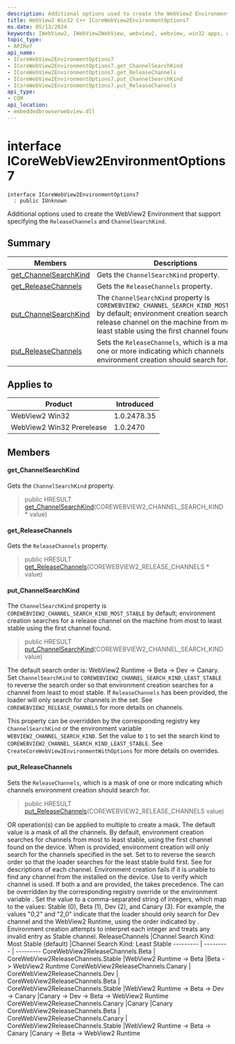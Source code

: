 ```yaml
---
description: Additional options used to create the WebView2 Environment that support specifying the `ReleaseChannels` and `ChannelSearchKind`.
title: WebView2 Win32 C++ ICoreWebView2EnvironmentOptions7
ms.date: 05/13/2024
keywords: IWebView2, IWebView2WebView, webview2, webview, win32 apps, win32, edge, ICoreWebView2, ICoreWebView2Controller, browser control, edge html, ICoreWebView2EnvironmentOptions7
topic_type: 
- APIRef
api_name:
- ICoreWebView2EnvironmentOptions7
- ICoreWebView2EnvironmentOptions7.get_ChannelSearchKind
- ICoreWebView2EnvironmentOptions7.get_ReleaseChannels
- ICoreWebView2EnvironmentOptions7.put_ChannelSearchKind
- ICoreWebView2EnvironmentOptions7.put_ReleaseChannels
api_type:
- COM
api_location:
- embeddedbrowserwebview.dll
---
```


# interface ICoreWebView2EnvironmentOptions7

```
interface ICoreWebView2EnvironmentOptions7
  : public IUnknown
```

Additional options used to create the WebView2 Environment that support specifying the `ReleaseChannels` and `ChannelSearchKind`.

## Summary

 Members                        | Descriptions
--------------------------------|---------------------------------------------
[get_ChannelSearchKind](#get_channelsearchkind) | Gets the `ChannelSearchKind` property.
[get_ReleaseChannels](#get_releasechannels) | Gets the `ReleaseChannels` property.
[put_ChannelSearchKind](#put_channelsearchkind) | The `ChannelSearchKind` property is `COREWEBVIEW2_CHANNEL_SEARCH_KIND_MOST_STABLE` by default; environment creation searches for a release channel on the machine from most to least stable using the first channel found.
[put_ReleaseChannels](#put_releasechannels) | Sets the `ReleaseChannels`, which is a mask of one or more indicating which channels environment creation should search for.

## Applies to

Product                         | Introduced
--------------------------------|---------------------------------------------
WebView2 Win32            |    1.0.2478.35
WebView2 Win32 Prerelease |    1.0.2470

## Members

#### get_ChannelSearchKind

Gets the `ChannelSearchKind` property.

> public HRESULT [get_ChannelSearchKind](#get_channelsearchkind)(COREWEBVIEW2_CHANNEL_SEARCH_KIND * value)

#### get_ReleaseChannels

Gets the `ReleaseChannels` property.

> public HRESULT [get_ReleaseChannels](#get_releasechannels)(COREWEBVIEW2_RELEASE_CHANNELS * value)

#### put_ChannelSearchKind

The `ChannelSearchKind` property is `COREWEBVIEW2_CHANNEL_SEARCH_KIND_MOST_STABLE` by default; environment creation searches for a release channel on the machine from most to least stable using the first channel found.

> public HRESULT [put_ChannelSearchKind](#put_channelsearchkind)(COREWEBVIEW2_CHANNEL_SEARCH_KIND value)

The default search order is: WebView2 Runtime -> Beta -> Dev -> Canary. Set `ChannelSearchKind` to `COREWEBVIEW2_CHANNEL_SEARCH_KIND_LEAST_STABLE` to reverse the search order so that environment creation searches for a channel from least to most stable. If `ReleaseChannels` has been provided, the loader will only search for channels in the set. See `COREWEBVIEW2_RELEASE_CHANNELS` for more details on channels.

This property can be overridden by the corresponding registry key `ChannelSearchKind` or the environment variable `WEBVIEW2_CHANNEL_SEARCH_KIND`. Set the value to `1` to set the search kind to `COREWEBVIEW2_CHANNEL_SEARCH_KIND_LEAST_STABLE`. See `CreateCoreWebView2EnvironmentWithOptions` for more details on overrides.

#### put_ReleaseChannels

Sets the `ReleaseChannels`, which is a mask of one or more indicating which channels environment creation should search for.

> public HRESULT [put_ReleaseChannels](#put_releasechannels)(COREWEBVIEW2_RELEASE_CHANNELS value)

OR operation(s) can be applied to multiple to create a mask. The default value is a mask of all the channels. By default, environment creation searches for channels from most to least stable, using the first channel found on the device. When is provided, environment creation will only search for the channels specified in the set. Set to to reverse the search order so that the loader searches for the least stable build first. See for descriptions of each channel. Environment creation fails if it is unable to find any channel from the installed on the device. Use to verify which channel is used. If both a and are provided, the takes precedence. The can be overridden by the corresponding registry override or the environment variable . Set the value to a comma-separated string of integers, which map to the values: Stable (0), Beta (1), Dev (2), and Canary (3). For example, the values "0,2" and "2,0" indicate that the loader should only search for Dev channel and the WebView2 Runtime, using the order indicated by . Environment creation attempts to interpret each integer and treats any invalid entry as Stable channel. 
ReleaseChannels   |Channel Search Kind: Most Stable (default)   |Channel Search Kind: Least Stable
--------- | --------- | ---------
CoreWebView2ReleaseChannels.Beta | CoreWebView2ReleaseChannels.Stable   |WebView2 Runtime -> Beta   |Beta -> WebView2 Runtime
CoreWebView2ReleaseChannels.Canary | CoreWebView2ReleaseChannels.Dev | CoreWebView2ReleaseChannels.Beta | CoreWebView2ReleaseChannels.Stable   |WebView2 Runtime -> Beta -> Dev -> Canary   |Canary -> Dev -> Beta -> WebView2 Runtime
CoreWebView2ReleaseChannels.Canary   |Canary   |Canary
CoreWebView2ReleaseChannels.Beta | CoreWebView2ReleaseChannels.Canary | CoreWebView2ReleaseChannels.Stable   |WebView2 Runtime -> Beta -> Canary   |Canary -> Beta -> WebView2 Runtime


